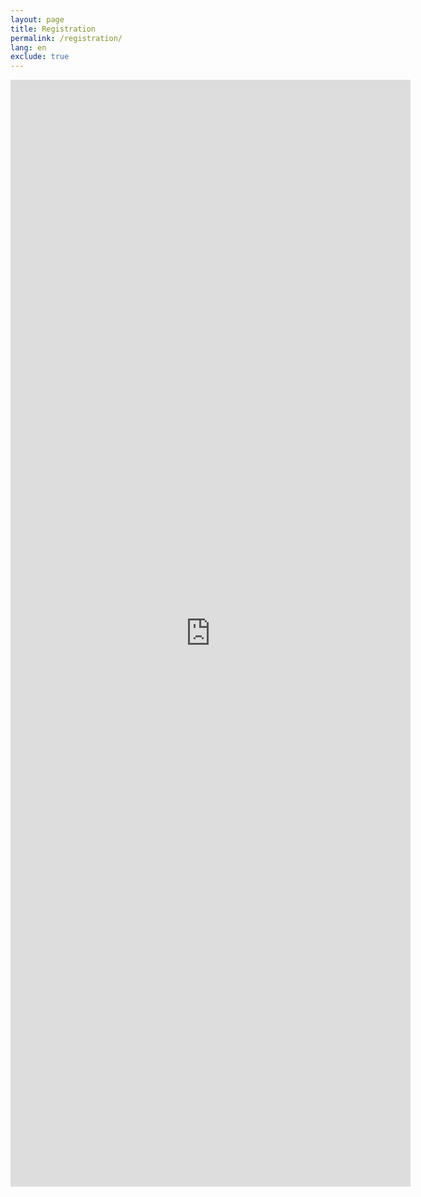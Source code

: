 ```yaml
---
layout: page
title: Registration
permalink: /registration/
lang: en
exclude: true
---
```


<iframe src="https://docs.google.com/forms/d/e/1FAIpQLSefvdfWsgAyh3ib2HtUzHgUngRnCr-m9ER6BIhpvfbGybxUoA/viewform?embedded=true" width="640" height="1771" frameborder="0" marginheight="0" marginwidth="0">Loading...</iframe>